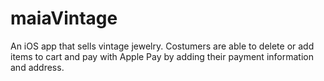 # maiaVintage

An iOS app that sells vintage jewelry. Costumers are able to delete or add items to cart and pay with Apple Pay by adding their payment information and address.
